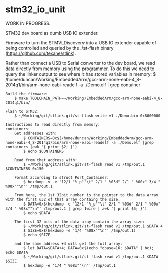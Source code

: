 stm32_io_unit
=============

WORK IN PROGRESS.

STM32 dev board as dumb USB IO extender.

Firmware to turn the STMVLDiscovery into a USB IO extender capable of being controlled and queried by the ./st-flash binary (https://github.com/texane/stlink).


Rather than connect a USB to Serial converter to the dev board, we read data directly from memory using the programmer.
To do this we need to query the linker output to see where it has stored variables in memory:
    $ /home/duncan/Working/EmbeddedArm/gcc-arm-none-eabi-4_8-2014q1/bin/arm-none-eabi-readelf -a ./Demo.elf | grep container



    Build the firmware:
        $ make TOOLCHAIN_PATH=~/Working/EmbeddedArm/gcc-arm-none-eabi-4_8-2014q1/bin/ 

    Flash to STM32:
        $ ~/Working/git/stlink.git/st-flash write v1 ./Demo.bin 0x8000000

    Instructions to read directly from memory:
    containers:
        Get addresses with:
            $ CONTAINERS=0x$(/home/duncan/Working/EmbeddedArm/gcc-arm-none-eabi-4_8-2014q1/bin/arm-none-eabi-readelf -a ./Demo.elf |grep containers |awk '{ print $2; }')
            $ echo $CONTAINERS

        Read from that address with:
            $ ~/Working/git/stlink.git/st-flash read v1 /tmp/out.1 $CONTAINERS 0x150

        Format according to struct Port_Container:
            $ hexdump -v -e '12/1 "%_p""\t" 2/1 " %03d" 2/1 " %00x" 3/4 " %08x""\n"' /tmp/out.1

        From here, the 1st 32bit number is the pointer to the data array with the first u32 of that array containg the size.
            $ DATA=0x$(hexdump -e '12/1 "%_p""\t" 2/1 " %03d" 2/1 " %00x" 3/4 " %08x""\n"' /tmp/out.1 | grep 1wire | awk '{ print $6; }')
            $ echo $DATA

        The first 32 bits of the data aray contain the array size:
            $ ~/Working/git/stlink.git/st-flash read v1 /tmp/out.1 $DATA 4
            $ SIZE=0x$(hexdump -e '1/4 "%08x""\n"' /tmp/out.1)
            $ echo $SIZE

        and the same address +4 will get the full array:
            $ let DATA=$DATA+4; DATA=0x$(echo "obase=16; $DATA" | bc); echo $DATA
            $ ~/Working/git/stlink.git/st-flash read v1 /tmp/out.1 $DATA $SIZE
            $ hexdump -e '1/4 " %08x""\n"' /tmp/out.1
